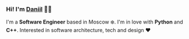 ### Hi! I'm [Daniil](https://dankondr.com) 👋🏼

I'm a **Software Engineer** based in Moscow ❄️. I'm in love with **Python** and **C++**. Interested in software architecture, tech and design ❤️

<!--
**dankondr/dankondr** is a ✨ _special_ ✨ repository because its `README.md` (this file) appears on your GitHub profile.

Here are some ideas to get you started:

- 🔭 I’m currently working on ...
- 🌱 I’m currently learning ...
- 👯 I’m looking to collaborate on ...
- 🤔 I’m looking for help with ...
- 💬 Ask me about ...
- 📫 How to reach me: ...
- 😄 Pronouns: ...
- ⚡ Fun fact: ...
-->
